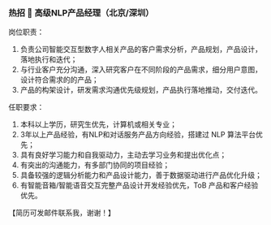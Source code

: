 ### 热招 👋 高级NLP产品经理（北京/深圳）

岗位职责：
1. 负责公司智能交互型数字人相关产品的客户需求分析，产品规划，产品设计，落地执行和迭代；
2. 与行业客户充分沟通，深入研究客户在不同阶段的产品需求，细分用户意图，设计符合需求的的产品；
3. 产品的构架设计，研发需求沟通优先级规划，产品执行落地推动，交付迭代。

任职要求：
1. 本科以上学历，研究生优先，计算机或相关专业；
2. 3年以上产品经验，有NLP和对话服务产品方向经验，搭建过 NLP 算法平台优先；
3. 具有良好学习能力和自我驱动力，主动去学习业务和提出优化点；
4. 有突出的沟通能力，有多部门协同的项目经验；
5. 具备较强的逻辑分析能力和产品设计能力，善于数据驱动进行产品优化升级；
6. 有智能音箱/智能语音交互完整产品设计开发经验优先，ToB 产品和客户经验优先。

【简历可发邮件联系我，谢谢！】
